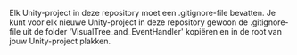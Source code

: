 Elk Unity-project in deze repository moet een .gitignore-file bevatten.
Je kunt voor elk nieuwe Unity-project in deze repository gewoon de .gitignore-file uit de folder 'VisualTree_and_EventHandler' kopiëren en in de root van jouw Unity-project plakken.